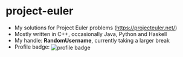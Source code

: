 # project-euler
- My solutions for Project Euler problems (https://projecteuler.net/)
- Mostly written in C++, occasionally Java, Python and Haskell
- My handle: **RandomUsername**, currently taking a larger break
- Profile badge: <img align="center" src="https://projecteuler.net/profile/RandomUsername.png" alt="profile badge">
